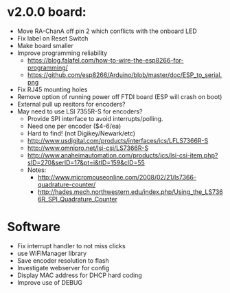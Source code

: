 # v2.0.0 board:
 - Move RA-ChanA off pin 2 which conflicts with the onboard LED
 - Fix label on Reset Switch
 - Make board smaller
 - Improve programming reliability
    - https://blog.falafel.com/how-to-wire-the-esp8266-for-programming/
    - https://github.com/esp8266/Arduino/blob/master/doc/ESP_to_serial.png
 - Fix RJ45 mounting holes
 - Remove option of running power off FTDI board (ESP will crash on boot)
 - External pull up resitors for encoders?
 - May need to use LSI 7355R-S for encoders?
    - Provide SPI interface to avoid interrupts/polling.  
    - Need one per encoder ($4-6/ea)
    - Hard to find! (not Digikey/Newark/etc)
    - http://www.usdigital.com/products/interfaces/ics/LFLS7366R-S
    - http://www.omnipro.net/lsi-csi/LS7366R-S
    - http://www.anaheimautomation.com/products/ics/lsi-csi-item.php?sID=270&serID=17&pt=i&tID=159&cID=55
    - Notes:
        - http://www.micromouseonline.com/2008/02/21/ls7366-quadrature-counter/
        - http://hades.mech.northwestern.edu/index.php/Using_the_LS7366R_SPI_Quadrature_Counter

# Software
 - Fix interrupt handler to not miss clicks
 - use WiFiManager library
 - Save encoder resolution to flash
 - Investigate webserver for config
 - Display MAC address for DHCP hard coding
 - Improve use of DEBUG
